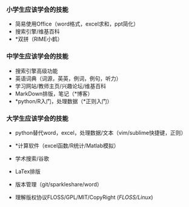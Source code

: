 
### 小学生应该学会的技能

- 简易使用Office（word格式，excel求和，ppt简化）
- 搜索引擎/维基百科
- *双拼（RIME小鹤）

### 中学生应该学会的技能

- 搜索引擎高级功能
- 英语词典（词源，英英，例词，例句，听力）
- 学习网站/教师主页/兴趣论坛/维基百科
- MarkDown排版，笔记（*博客）
- *python/R入门，处理数据（*正则入门）


### 大学生应该学会的技能

- python替代word，excel，处理数据/文本（vim/sublime快捷键，正则）
- *计算软件（excel函数/R统计/Matlab模拟）

- 学术搜索/谷歌
- LaTex排版
- 版本管理（git/sparkleshare/word）

- 理解版权协议FLOSS/GPL/MIT/CopyRight (*FLOSS/Linux*)
